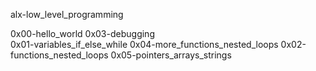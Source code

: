 alx-low_level_programming

0x00-hello_world              0x03-debugging                  
0x01-variables_if_else_while  0x04-more_functions_nested_loops
0x02-functions_nested_loops   0x05-pointers_arrays_strings
